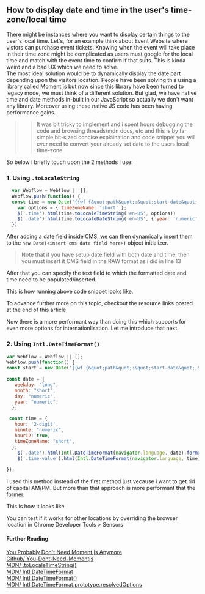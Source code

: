 ## How to display date and time in the user's time-zone/local time
There might be instances where you want to display certain things to the user's local time. Let's, for an example think about Event Website where vistors can purchase event tickets. Knowing when the event will take place in their time zone might be complicated as users must google for the local time and match with the event time to confirm if that suits. This is kinda weird and a bad UX which we need to solve.  
The most ideal solution would be to dynamically display the date part depending upon the visitors location. People have been solving this using a library called Moment.js but now since this library have been turned to legacy mode, we must think of a different solution. But glad, we have native time and date methods in-built in our JavaScript so actually we don't want any library. Moreover using these native JS code has been having performance gains.  
  
>> It was bit tricky to implement and i spent hours debugging the code and browsing threads/mdn docs, etc and this is by far simple bit-sized concise explaination and code snippet you will ever need to convert your already set date to the users local time-zone.  

So below i briefly touch upon the 2 methods i use:


### 1. Using `.toLocaleString`

```javascript 
  var Webflow = Webflow || [];
  Webflow.push(function() {
  const time = new Date('{{wf {&quot;path&quot;:&quot;start-date&quot;,&quot;transformers&quot;:[{&quot;name&quot;:&quot;date&quot;,&quot;arguments&quot;:[&quot;YYYY-MM-DD hh:mm a&quot;]\}],&quot;type&quot;:&quot;Date&quot;\} }} PST')
	var options = { timeZoneName: 'short' };
	$('.time').html(time.toLocaleTimeString('en-US', options))
	$('.date').html(time.toLocaleDateString('en-US', { year: 'numeric', month: 'long', day: 'numeric'}))
  })
```

After adding a date field inside CMS, we can then dynamically insert them to the `new Date(<insert cms date field here>)` object initializer. 

> Note that if you have setup date field with both date and time, then you must insert it CMS field in the RAW format as i did in line 13

After that you can specify the text field to which the formatted date and time need to be populated/inserted.

This is how running above code snippet looks like.

To advance further more on this topic, checkout the resource links posted at the end of this article


Now there is a more performant way than doing this which supports for even more options for internationlisation. Let me introduce that next.  

### 2. Using `Intl.DateTimeFormat()`
```javascript
var Webflow = Webflow || [];
Webflow.push(function() {
const start = new Date('{{wf {&quot;path&quot;:&quot;start-date&quot;,&quot;transformers&quot;:[{&quot;name&quot;:&quot;date&quot;,&quot;arguments&quot;:[&quot;YYYY-MM-DD hh:mm a&quot;]\}],&quot;type&quot;:&quot;Date&quot;\} }} PST')

const date = {
   weekday: "long",
   month: "short",
   day: "numeric",
   year: "numeric",
  }; 

 const time = {
   hour: '2-digit',
   minute: "numeric",
   hour12: true,
   timeZoneName: "short",
  }; 
	$('.date').html(Intl.DateTimeFormat(navigator.language, date).format(start))
	$('.time-value').html(Intl.DateTimeFormat(navigator.language, time).format(start))
	
});
```
I used this method instead of the first method just vecause i want to get rid of capital AM/PM. But more than that approach is more performant that the former.

This is how it looks like


You can test if it works for other locations by overriding the browser location in Chrome Developer Tools > Sensors

#### Further Reading
[You Probably Don't Need Moment.js Anymore](https://dockyard.com/blog/2020/02/14/you-probably-don-t-need-moment-js-anymore)  
[Github/ You-Dont-Need-Momentjs](https://github.com/you-dont-need/You-Dont-Need-Momentjs/blob/master/README.md)  
[MDN/ .toLocaleTimeString()](https://developer.mozilla.org/en-US/docs/Web/JavaScript/Reference/Global_Objects/Date/toLocaleTimeString)  
[MDN/ Intl.DateTimeFormat](https://developer.mozilla.org/en-US/docs/Web/JavaScript/Reference/Global_Objects/Intl/DateTimeFormat)  
[MDN/ Intl.DateTimeFormat()](https://developer.mozilla.org/en-US/docs/Web/JavaScript/Reference/Global_Objects/Intl/DateTimeFormat/DateTimeFormat)  
[MDN/ Intl.DateTimeFormat.prototype.resolvedOptions](https://developer.mozilla.org/en-US/docs/Web/JavaScript/Reference/Global_Objects/Intl/DateTimeFormat/resolvedOptions)
